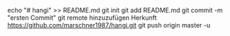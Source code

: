 echo "# hangi" >> README.md 
git init 
git add README.md 
git commit -m "ersten Commit" 
git remote hinzuzufügen Herkunft https://github.com/marschner1987/hangi.git
 git push origin master -u
